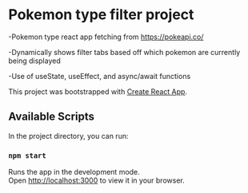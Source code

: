 # Pokemon type filter project

-Pokemon type react app fetching from https://pokeapi.co/

-Dynamically shows filter tabs based off which pokemon are currently being displayed

-Use of useState, useEffect, and async/await functions

This project was bootstrapped with [Create React App](https://github.com/facebook/create-react-app).

## Available Scripts

In the project directory, you can run:

### `npm start`

Runs the app in the development mode.\
Open [http://localhost:3000](http://localhost:3000) to view it in your browser.
